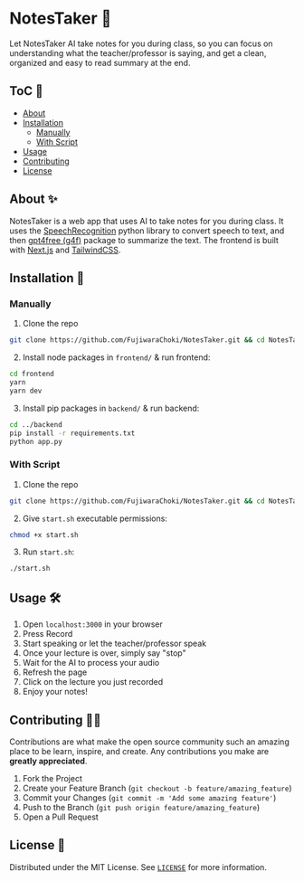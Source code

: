 # NotesTaker 📝

Let NotesTaker AI take notes for you during class, so you can focus on understanding what
the teacher/professor is saying, and get a clean, organized and easy to read summary at the end.

## ToC 📄

- [About](https://github.com/FujiwaraChoki/NotesTaker/tree/main?tab=readme-ov-file#license-)
- [Installation](https://github.com/FujiwaraChoki/NotesTaker/tree/main?tab=readme-ov-file#license-)
  - [Manually](https://github.com/FujiwaraChoki/NotesTaker/tree/main?tab=readme-ov-file#license-)
  - [With Script](https://github.com/FujiwaraChoki/NotesTaker/tree/main?tab=readme-ov-file#license-)
- [Usage](https://github.com/FujiwaraChoki/NotesTaker/tree/main?tab=readme-ov-file#license-)
- [Contributing](https://github.com/FujiwaraChoki/NotesTaker/tree/main?tab=readme-ov-file#license-)
- [License](https://github.com/FujiwaraChoki/NotesTaker/tree/main?tab=readme-ov-file#license-)

## About ✨

NotesTaker is a web app that uses AI to take notes for you during class. It uses the
[SpeechRecognition](https://pypi.org/project/SpeechRecognition/) python library to convert
speech to text, and then [gpt4free (g4f)](https://github.com/xtekky/gpt4free/) package to summarize the text. The frontend is built with
[Next.js](https://nextjs.org/) and [TailwindCSS](https://tailwindcss.com/).

## Installation 🧰

### Manually

1. Clone the repo

```sh
git clone https://github.com/FujiwaraChoki/NotesTaker.git && cd NotesTaker
```

2. Install node packages in `frontend/` & run frontend:

```sh
cd frontend
yarn
yarn dev
```

3. Install pip packages in `backend/` & run backend:

```sh
cd ../backend
pip install -r requirements.txt
python app.py
```

### With Script

1. Clone the repo

```sh
git clone https://github.com/FujiwaraChoki/NotesTaker.git && cd NotesTaker
```

2. Give `start.sh` executable permissions:

```sh
chmod +x start.sh
```

3. Run `start.sh`:

```sh
./start.sh
```

## Usage 🛠️

1. Open `localhost:3000` in your browser
2. Press Record
3. Start speaking or let the teacher/professor speak
4. Once your lecture is over, simply say "stop"
5. Wait for the AI to process your audio
6. Refresh the page
7. Click on the lecture you just recorded
8. Enjoy your notes!

## Contributing 🙋‍♂️

Contributions are what make the open source community such an amazing place to be learn, inspire,
and create. Any contributions you make are **greatly appreciated**.

1. Fork the Project
2. Create your Feature Branch (`git checkout -b feature/amazing_feature`)
3. Commit your Changes (`git commit -m 'Add some amazing feature'`)
4. Push to the Branch (`git push origin feature/amazing_feature`)
5. Open a Pull Request

## License 📑

Distributed under the MIT License. See [`LICENSE`](LICENSE) for more information.
